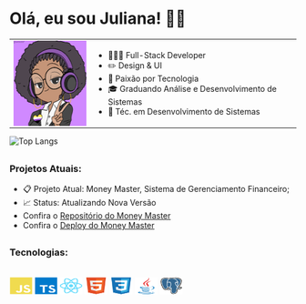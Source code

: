 # Olá, eu sou Juliana! 👋🏽

<table>
  <tr>
    <td>
      <img align="center" alt="Meu Personagem" height="150" width="150" src="img-me.png">
    </td>
    <td>
      <ul>
        <li>🧑🏽‍💻 Full-Stack Developer</li>
        <li>✏️ Design & UI</li>
        <li>💜 Paixão por Tecnologia</li>
        <li>🎓 Graduando Análise e Desenvolvimento de Sistemas</li>
        <li>🔧 Téc. em Desenvolvimento de Sistemas</li>
      </ul>
    </td>
  </tr>
</table>



<!-- ![Julevi GitHub stats](https://github-readme-stats.vercel.app/api?username=julevi&show_icons=true) -->
![Top Langs](https://github-readme-stats.vercel.app/api/top-langs/?username=julevi&theme=dark)
##
### Projetos Atuais:
- 📋 Projeto Atual: Money Master, Sistema de Gerenciamento Financeiro;
- 📈 Status: Atualizando Nova Versão
- Confira o [Repositório do Money Master](https://github.com/julevi/controle-de-gastos)
- Confira o [Deploy do Money Master](https://controledegastos-jprado.netlify.app/)
##
### Tecnologias:
<div style="display: inline_block"><br>
  <img align="center" alt="JavaScript" height="30" width="40" src="https://raw.githubusercontent.com/devicons/devicon/master/icons/javascript/javascript-plain.svg">
  <img align="center" alt="TypeScript" height="30" width="40" src="https://raw.githubusercontent.com/devicons/devicon/master/icons/typescript/typescript-plain.svg">
  <img align="center" alt="React" height="30" width="40" src="https://raw.githubusercontent.com/devicons/devicon/master/icons/react/react-original.svg">
  <img align="center" alt="HTML" height="30" width="40" src="https://raw.githubusercontent.com/devicons/devicon/master/icons/html5/html5-original.svg">
  <img align="center" alt="CSS" height="30" width="40" src="https://raw.githubusercontent.com/devicons/devicon/master/icons/css3/css3-original.svg">
  <img align="center" alt="Java" height="30" width="40" src="https://raw.githubusercontent.com/devicons/devicon/master/icons/java/java-original.svg">
  <img align="center" alt="SQL" height="30" width="40" src="https://raw.githubusercontent.com/devicons/devicon/master/icons/postgresql/postgresql-original.svg">
</div>
